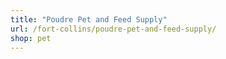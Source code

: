 ```yaml
---
title: "Poudre Pet and Feed Supply"
url: /fort-collins/poudre-pet-and-feed-supply/
shop: pet
---
```

